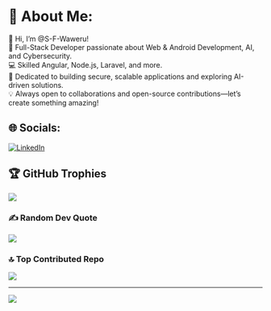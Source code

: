 # 💫 About Me:
👋 Hi, I’m @S-F-Waweru!<br>🚀 Full-Stack Developer passionate about Web & Android Development, AI, and Cybersecurity.<br>💻 Skilled Angular, Node.js,  Laravel, and more.<br>🔐 Dedicated to building secure, scalable applications and exploring AI-driven solutions.<br>💡 Always open to collaborations and open-source contributions—let’s create something amazing!


## 🌐 Socials:
[![LinkedIn](https://img.shields.io/badge/LinkedIn-%230077B5.svg?logo=linkedin&logoColor=white)](https://linkedin.com/in/s-f-waweru) 


## 🏆 GitHub Trophies
![](https://github-profile-trophy.vercel.app/?username=s-f-waweru&theme=radical&no-frame=false&no-bg=false&margin-w=4)

### ✍️ Random Dev Quote
![](https://quotes-github-readme.vercel.app/api?type=horizontal&theme=radical)

### 🔝 Top Contributed Repo
![](https://github-contributor-stats.vercel.app/api?username=s-f-waweru&limit=5&theme=dark&combine_all_yearly_contributions=true)

---
[![](https://visitcount.itsvg.in/api?id=s-f-waweru&icon=0&color=3)](https://visitcount.itsvg.in)

<!-- Proudly created with GPRM ( https://gprm.itsvg.in ) -->
